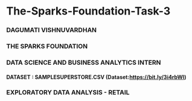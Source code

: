 # The-Sparks-Foundation-Task-3
### DAGUMATI VISHNUVARDHAN
### THE SPARKS FOUNDATION 
### DATA SCIENCE  AND BUSINESS ANALYTICS INTERN
#### DATASET : SAMPLESUPERSTORE.CSV (Dataset:https://bit.ly/3i4rbWl)
### EXPLORATORY DATA ANALYSIS - RETAIL
